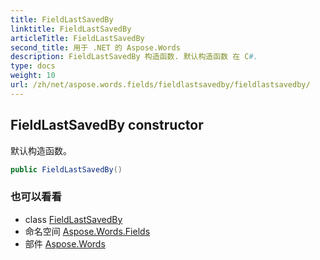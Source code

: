```yaml
---
title: FieldLastSavedBy
linktitle: FieldLastSavedBy
articleTitle: FieldLastSavedBy
second_title: 用于 .NET 的 Aspose.Words
description: FieldLastSavedBy 构造函数. 默认构造函数 在 C#.
type: docs
weight: 10
url: /zh/net/aspose.words.fields/fieldlastsavedby/fieldlastsavedby/
---
```

## FieldLastSavedBy constructor

默认构造函数。

```csharp
public FieldLastSavedBy()
```

### 也可以看看

* class [FieldLastSavedBy](../)
* 命名空间 [Aspose.Words.Fields](../../../aspose.words.fields/)
* 部件 [Aspose.Words](../../../)
